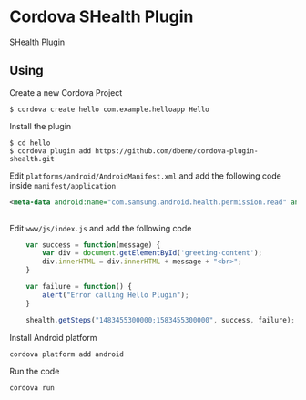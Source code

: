 # Cordova SHealth Plugin

SHealth Plugin

## Using

Create a new Cordova Project

    $ cordova create hello com.example.helloapp Hello
    
Install the plugin

    $ cd hello
    $ cordova plugin add https://github.com/dbene/cordova-plugin-shealth.git
    

Edit `platforms/android/AndroidManifest.xml` and add the following code inside `manifest/application`

```xml
<meta-data android:name="com.samsung.android.health.permission.read" android:value="com.samsung.health.food_info;com.samsung.health.food_intake;com.samsung.health.uv_exposure;com.samsung.health.weight;com.samsung.health.ambient_temperature;com.samsung.health.body_temperature;com.samsung.health.step_count;com.samsung.health.sleep;com.samsung.health.blood_glucose;com.samsung.health.hba1c;com.samsung.health.oxygen_saturation;com.samsung.health.blood_pressure;com.samsung.health.heart_rate;com.samsung.health.electrocardiogram;com.samsung.health.exercise;com.samsung.health.water_intake;com.samsung.health.caffeine_intake" />
        
```

Edit `www/js/index.js` and add the following code

```js
	var success = function(message) {					
		var div = document.getElementById('greeting-content');
		div.innerHTML = div.innerHTML + message + "<br>";
	}

	var failure = function() {
		alert("Error calling Hello Plugin");
	}

	shealth.getSteps("1483455300000;1583455300000", success, failure);
```

Install Android platform

    cordova platform add android
    
Run the code

    cordova run 
